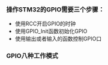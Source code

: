 ### 操作STM32的GPIO需要三个步骤：

- 使用RCC开启GPIO的时钟
- 使用GPIO_Init函数初始化GPIO
- 使用输出或者输入的函数控制GPIO口



### GPIO八种工作模式